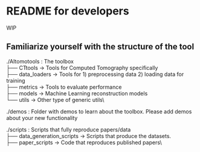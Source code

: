 # README for developers

WIP

## Familiarize yourself with the structure of the tool 


./AItomotools     : The toolbox\
├── CTtools                 -> Tools for Computed Tomography specifically\
├── data_loaders            -> Tools for 1) preprocessing data 2) loading data for training\
├── metrics                 -> Tools to evaluate performance\
├── models                  -> Machine Learning reconstruction models\
└── utils                   -> Other type of generic utils\

./demos           : Folder with demos to learn about the toolbox. Please add demos about your new functionality

./scripts         : Scripts that fully reproduce papers/data\
├── data_generation_scripts -> Scripts that produce the datasets.\
├── paper_scripts           -> Code that reproduces published papers\


